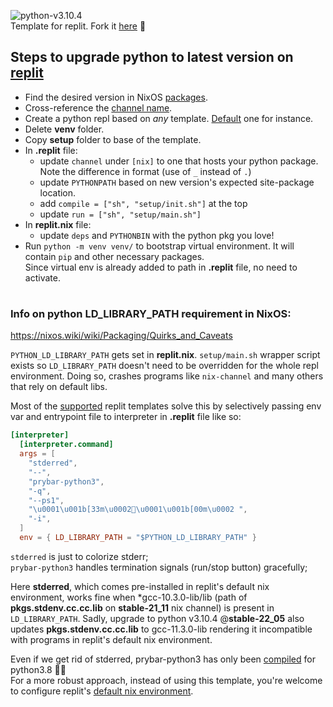 
![python-v3.10.4](https://img.shields.io/badge/python-v3.10.4-D5B942?style=flat-square&logo=replit&labelColor=D5B942&logoColor=3B425A&color=6C9A8B)  
Template for replit. Fork it [here](https://replit.com/@lavneet/Repylat) 🥑 

## Steps to upgrade python to latest version on [replit](https://replit.com/)
-  Find the desired version in NixOS [packages](https://search.nixos.org).
-  Cross-reference the [channel name](https://nixos.wiki/wiki/Nix_channels).
-  Create a python repl based on *any* template. [Default](https://replit.com/@replit/Python) one for instance.
-  Delete **venv** folder.
-  Copy **setup** folder to base of the template.
-  In **.replit** file:  
   - update `channel` under `[nix]` to one that hosts your python package. Note the difference in format (use of `_` instead of `.`)  
   - update `PYTHONPATH` based on new version's expected site-package location.  
   - add `compile = ["sh", "setup/init.sh"]` at the top  
   - update `run = ["sh", "setup/main.sh"]`
-  In **replit.nix** file:  
   - update `deps` and `PYTHONBIN` with the python pkg you love! 
-  Run `python -m venv venv/` to bootstrap virtual environment. It will contain `pip` and other necessary packages.  
     Since virtual env is already added to path in **.replit** file, no need to activate.

#

### Info on python LD_LIBRARY_PATH requirement in NixOS:  
https://nixos.wiki/wiki/Packaging/Quirks_and_Caveats

`PYTHON_LD_LIBRARY_PATH` gets set in **replit.nix**. `setup/main.sh` wrapper script exists so `LD_LIBRARY_PATH` doesn't need to be overridden for the whole repl environment. Doing so, crashes programs like `nix-channel` and many others that rely on default libs.

Most of the [supported](https://replit.com/@replit) replit templates solve this by selectively passing
env var and entrypoint file to interpreter in **.replit** file like so:
```toml
[interpreter]
  [interpreter.command]
  args = [
    "stderred",
    "--",
    "prybar-python3",
    "-q",
    "--ps1",
    "\u0001\u001b[33m\u0002\u0001\u001b[00m\u0002 ",
    "-i",
  ]
  env = { LD_LIBRARY_PATH = "$PYTHON_LD_LIBRARY_PATH" }
```
`stderred` is just to colorize stderr;  
`prybar-python3` handles termination signals (run/stop button) gracefully;

Here **stderred**, which comes pre-installed in replit's default nix environment, works fine when *gcc-10.3.0-lib/lib (path of **pkgs.stdenv.cc.cc.lib** on **stable-21_11** nix channel)  is present in `LD_LIBRARY_PATH`. Sadly, upgrade to python v3.10.4 @**stable-22_05** also updates **pkgs.stdenv.cc.cc.lib** to gcc-11.3.0-lib rendering it incompatible with programs in replit's default nix environment.

Even if we get rid of stderred, prybar-python3 has only been [compiled](https://github.com/replit/prybar/blob/67f7a00851ab91cd0be5f86002204d46abaa2863/flake.nix#L46) for python3.8 💁‍♂️  
For a more robust approach, instead of using this template, you're welcome to configure replit's [default nix environment](https://docs.replit.com/programming-ide/nix-on-replit).